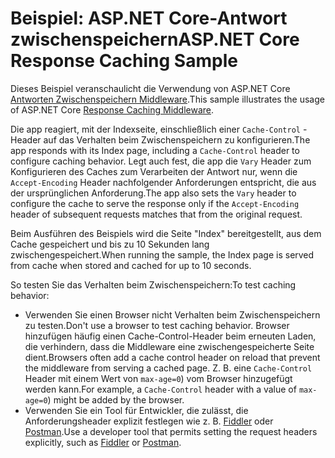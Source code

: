 # <a name="aspnet-core-response-caching-sample"></a><span data-ttu-id="0dc26-101">Beispiel: ASP.NET Core-Antwort zwischenspeichern</span><span class="sxs-lookup"><span data-stu-id="0dc26-101">ASP.NET Core Response Caching Sample</span></span>

<span data-ttu-id="0dc26-102">Dieses Beispiel veranschaulicht die Verwendung von ASP.NET Core [Antworten Zwischenspeichern Middleware](https://docs.microsoft.com/aspnet/core/performance/caching/middleware).</span><span class="sxs-lookup"><span data-stu-id="0dc26-102">This sample illustrates the usage of ASP.NET Core [Response Caching Middleware](https://docs.microsoft.com/aspnet/core/performance/caching/middleware).</span></span>

<span data-ttu-id="0dc26-103">Die app reagiert, mit der Indexseite, einschließlich einer `Cache-Control` -Header auf das Verhalten beim Zwischenspeichern zu konfigurieren.</span><span class="sxs-lookup"><span data-stu-id="0dc26-103">The app responds with its Index page, including a `Cache-Control` header to configure caching behavior.</span></span> <span data-ttu-id="0dc26-104">Legt auch fest, die app die `Vary` Header zum Konfigurieren des Caches zum Verarbeiten der Antwort nur, wenn die `Accept-Encoding` Header nachfolgender Anforderungen entspricht, die aus der ursprünglichen Anforderung.</span><span class="sxs-lookup"><span data-stu-id="0dc26-104">The app also sets the `Vary` header to configure the cache to serve the response only if the `Accept-Encoding` header of subsequent requests matches that from the original request.</span></span>

<span data-ttu-id="0dc26-105">Beim Ausführen des Beispiels wird die Seite "Index" bereitgestellt, aus dem Cache gespeichert und bis zu 10 Sekunden lang zwischengespeichert.</span><span class="sxs-lookup"><span data-stu-id="0dc26-105">When running the sample, the Index page is served from cache when stored and cached for up to 10 seconds.</span></span>

<span data-ttu-id="0dc26-106">So testen Sie das Verhalten beim Zwischenspeichern:</span><span class="sxs-lookup"><span data-stu-id="0dc26-106">To test caching behavior:</span></span>

* <span data-ttu-id="0dc26-107">Verwenden Sie einen Browser nicht Verhalten beim Zwischenspeichern zu testen.</span><span class="sxs-lookup"><span data-stu-id="0dc26-107">Don't use a browser to test caching behavior.</span></span> <span data-ttu-id="0dc26-108">Browser hinzufügen häufig einen Cache-Control-Header beim erneuten Laden, die verhindern, dass die Middleware eine zwischengespeicherte Seite dient.</span><span class="sxs-lookup"><span data-stu-id="0dc26-108">Browsers often add a cache control header on reload that prevent the middleware from serving a cached page.</span></span> <span data-ttu-id="0dc26-109">Z. B. eine `Cache-Control` Header mit einem Wert von `max-age=0`) vom Browser hinzugefügt werden kann.</span><span class="sxs-lookup"><span data-stu-id="0dc26-109">For example, a `Cache-Control` header with a value of `max-age=0`) might be added by the browser.</span></span>
* <span data-ttu-id="0dc26-110">Verwenden Sie ein Tool für Entwickler, die zulässt, die Anforderungsheader explizit festlegen wie z. B. <a href="https://www.telerik.com/fiddler">Fiddler</a> oder <a href="https://www.getpostman.com/">Postman</a>.</span><span class="sxs-lookup"><span data-stu-id="0dc26-110">Use a developer tool that permits setting the request headers explicitly, such as <a href="https://www.telerik.com/fiddler">Fiddler</a> or <a href="https://www.getpostman.com/">Postman</a>.</span></span>
